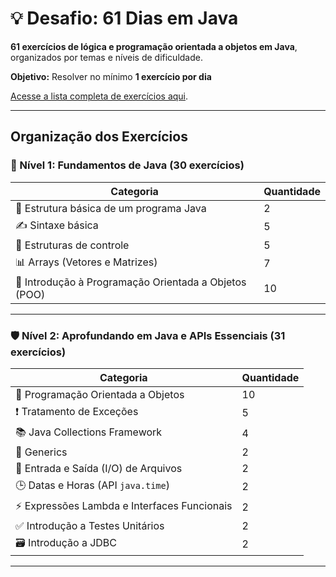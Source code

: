 # 💡 Desafio: 61 Dias em Java

**61 exercícios de lógica e programação orientada a objetos em Java**, organizados por temas e níveis de dificuldade.

**Objetivo:** Resolver no mínimo **1 exercício por dia**

[Acesse a lista completa de exercícios aqui](exercicios.md).

---



## Organização dos Exercícios

### 🔰 Nível 1: Fundamentos de Java (30 exercícios)

| Categoria                                   | Quantidade |
|--------------------------------------------|------------|
| 🧱 Estrutura básica de um programa Java     | 2          |
| ✍️ Sintaxe básica                           | 5          |
| 🔁 Estruturas de controle                   | 5          |
| 📊 Arrays (Vetores e Matrizes)              | 7          |
| 🧩 Introdução à Programação Orientada a Objetos (POO) | 10 |

---

### 🛡️ Nível 2: Aprofundando em Java e APIs Essenciais (31 exercícios)

| Categoria                                          | Quantidade |
|---------------------------------------------------|------------|
| 🧱 Programação Orientada a Objetos                | 10         |
| ❗ Tratamento de Exceções                         | 5          |
| 📚 Java Collections Framework                    | 4          |
| 🧬 Generics                                       | 2          |
| 📁 Entrada e Saída (I/O) de Arquivos              | 2          |
| 🕒 Datas e Horas (API `java.time`)                | 2          |
| ⚡ Expressões Lambda e Interfaces Funcionais       | 2          |
| ✅ Introdução a Testes Unitários                  | 2          |
| 🗃️ Introdução a JDBC                              | 2          |

---
